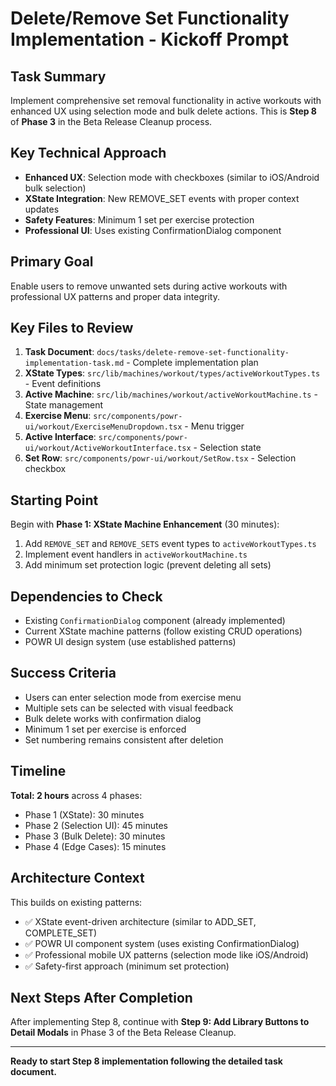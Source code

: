 # Delete/Remove Set Functionality Implementation - Kickoff Prompt

## Task Summary
Implement comprehensive set removal functionality in active workouts with enhanced UX using selection mode and bulk delete actions. This is **Step 8** of **Phase 3** in the Beta Release Cleanup process.

## Key Technical Approach
- **Enhanced UX**: Selection mode with checkboxes (similar to iOS/Android bulk selection)
- **XState Integration**: New REMOVE_SET events with proper context updates
- **Safety Features**: Minimum 1 set per exercise protection
- **Professional UI**: Uses existing ConfirmationDialog component

## Primary Goal
Enable users to remove unwanted sets during active workouts with professional UX patterns and proper data integrity.

## Key Files to Review
1. **Task Document**: `docs/tasks/delete-remove-set-functionality-implementation-task.md` - Complete implementation plan
2. **XState Types**: `src/lib/machines/workout/types/activeWorkoutTypes.ts` - Event definitions
3. **Active Machine**: `src/lib/machines/workout/activeWorkoutMachine.ts` - State management
4. **Exercise Menu**: `src/components/powr-ui/workout/ExerciseMenuDropdown.tsx` - Menu trigger
5. **Active Interface**: `src/components/powr-ui/workout/ActiveWorkoutInterface.tsx` - Selection state
6. **Set Row**: `src/components/powr-ui/workout/SetRow.tsx` - Selection checkbox

## Starting Point
Begin with **Phase 1: XState Machine Enhancement** (30 minutes):
1. Add `REMOVE_SET` and `REMOVE_SETS` event types to `activeWorkoutTypes.ts`
2. Implement event handlers in `activeWorkoutMachine.ts`
3. Add minimum set protection logic (prevent deleting all sets)

## Dependencies to Check
- Existing `ConfirmationDialog` component (already implemented)
- Current XState machine patterns (follow existing CRUD operations)
- POWR UI design system (use established patterns)

## Success Criteria
- Users can enter selection mode from exercise menu
- Multiple sets can be selected with visual feedback
- Bulk delete works with confirmation dialog
- Minimum 1 set per exercise is enforced
- Set numbering remains consistent after deletion

## Timeline
**Total: 2 hours** across 4 phases:
- Phase 1 (XState): 30 minutes
- Phase 2 (Selection UI): 45 minutes
- Phase 3 (Bulk Delete): 30 minutes
- Phase 4 (Edge Cases): 15 minutes

## Architecture Context
This builds on existing patterns:
- ✅ XState event-driven architecture (similar to ADD_SET, COMPLETE_SET)
- ✅ POWR UI component system (uses existing ConfirmationDialog)
- ✅ Professional mobile UX patterns (selection mode like iOS/Android)
- ✅ Safety-first approach (minimum set protection)

## Next Steps After Completion
After implementing Step 8, continue with **Step 9: Add Library Buttons to Detail Modals** in Phase 3 of the Beta Release Cleanup.

---

**Ready to start Step 8 implementation following the detailed task document.**
